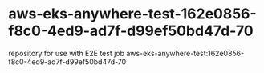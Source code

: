 # aws-eks-anywhere-test-162e0856-f8c0-4ed9-ad7f-d99ef50bd47d-70
repository for use with E2E test job aws-eks-anywhere-test:162e0856-f8c0-4ed9-ad7f-d99ef50bd47d-70
